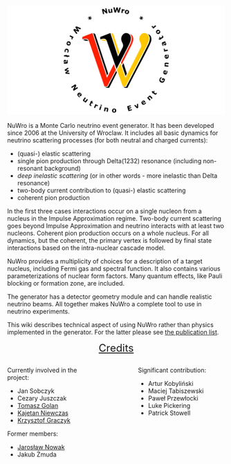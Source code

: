 ![](img/LOGO-B-napis.svg)

NuWro is a Monte Carlo neutrino event generator. It has been developed since 2006 at the University of Wroclaw. It includes all basic dynamics for neutrino scattering processes (for both neutral and charged currents):

* (quasi-) elastic scattering
* single pion production through Delta(1232) resonance (including non-resonant background)
* *deep inelastic scattering* (or in other words - more inelastic than Delta resonance)
* two-body current contribution to (quasi-) elastic scattering
* coherent pion production

In the first three cases interactions occur on a single nucleon from a nucleus in the Impulse Approximation regime. Two-body current scattering goes beyond Impulse Approximation and neutrino interacts with at least two nucleons. Coherent pion production occurs on a whole nucleus. For all dynamics, but the coherent, the primary vertex is followed by final state interactions based on the intra-nuclear cascade model.

NuWro provides a multiplicity of choices for a description of a target nucleus, including Fermi gas and spectral function. It also contains various parameterizations of nuclear form factors. Many quantum effects, like Pauli blocking or formation zone, are included.

The generator has a detector geometry module and can handle realistic neutrino beams. All together
makes NuWro a complete tool to use in neutrino experiments.

This wiki describes technical aspect of using NuWro rather than physics implemented in the generator. For the latter please see [the publication list](references).


<p align=center><font size=5><u>Credits</u></font></p>

<div style="float:left; width:40%">

Currently involved in the project:

<ul>
    <li>Jan Sobczyk</li>
    <li>Cezary Juszczak</li>
    <li><a href=http://www.ift.uni.wroc.pl/~tgolan>Tomasz Golan</a></li>
    <li><a href=http://www.ift.uni.wroc.pl/~kniewczas>Kajetan Niewczas</a></li>
    <li><a href=http://www.ift.uni.wroc.pl/~kgraczyk>Krzysztof Graczyk</a></li>
</ul>

Former members:

<ul>
    <li><a href=http://www.lancaster.ac.uk/physics/about-us/people/jaroslaw-nowak>Jarosław Nowak</a></li>
    <li>Jakub Żmuda</li>
</ul>

</div>
<div style="float:right; width:40%">

Significant contribution:

<ul>
    <li>Artur Kobyliński</li>
    <li>Maciej Tabiszewski</li>
    <li>Paweł Przewłocki</li>
    <li>Luke Pickering</li>
    <li>Patrick Stowell</li>
</ul>

</div>